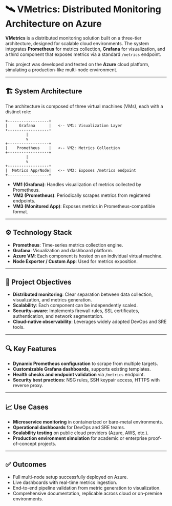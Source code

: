 # 🛰️ VMetrics: Distributed Monitoring Architecture on Azure

**VMetrics** is a distributed monitoring solution built on a three-tier architecture, designed for scalable cloud environments. The system integrates **Prometheus** for metrics collection, **Grafana** for visualization, and a third component that exposes metrics via a standard `/metrics` endpoint.

This project was developed and tested on the **Azure** cloud platform, simulating a production-like multi-node environment.

---

## 🏗️ System Architecture

The architecture is composed of three virtual machines (VMs), each with a distinct role:

```
+------------------+
|     Grafana      |   <-- VM1: Visualization Layer
+------------------+
         |
         v
+------------------+
|    Prometheus    |   <-- VM2: Metrics Collection
+------------------+
         |
         v
+------------------+
|  Metrics App/Node|   <-- VM3: Exposes /metrics endpoint
+------------------+
```

- **VM1 (Grafana)**: Handles visualization of metrics collected by Prometheus.
- **VM2 (Prometheus)**: Periodically scrapes metrics from registered endpoints.
- **VM3 (Monitored App)**: Exposes metrics in Prometheus-compatible format.

---

## ⚙️ Technology Stack

- **Prometheus**: Time-series metrics collection engine.
- **Grafana**: Visualization and dashboard platform.
- **Azure VM**: Each component is hosted on an individual virtual machine.
- **Node Exporter / Custom App**: Used for metrics exposition.

---

## 🎯 Project Objectives

- **Distributed monitoring**: Clear separation between data collection, visualization, and metrics generation.
- **Scalability**: Each component can be independently scaled.
- **Security-aware**: Implements firewall rules, SSL certificates, authentication, and network segmentation.
- **Cloud-native observability**: Leverages widely adopted DevOps and SRE tools.

---

## 🔍 Key Features

- **Dynamic Prometheus configuration** to scrape from multiple targets.
- **Customizable Grafana dashboards**, supports existing templates.
- **Health checks and endpoint validation** via `/metrics` endpoint.
- **Security best practices**: NSG rules, SSH keypair access, HTTPS with reverse proxy.

---

## 📈 Use Cases

- **Microservice monitoring** in containerized or bare-metal environments.
- **Operational dashboards** for DevOps and SRE teams.
- **Scalability testing** on public cloud providers (Azure, AWS, etc.).
- **Production environment simulation** for academic or enterprise proof-of-concept projects.

---

## ✅ Outcomes

- Full multi-node setup successfully deployed on Azure.
- Live dashboards with real-time metrics ingestion.
- End-to-end pipeline validation from metric generation to visualization.
- Comprehensive documentation, replicable across cloud or on-premise environments.
